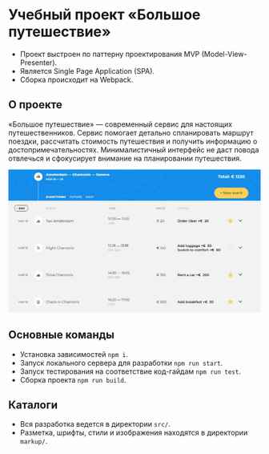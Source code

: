 # Учебный проект «Большое путешествие»
- Проект выстроен по паттерну проектирования MVP (Model-View-Presenter).
- Является Single Page Application (SPA).
- Сборка происходит на Webpack.

## О проекте
«Большое путешествие» — современный сервис для настоящих путешественников. Сервис помогает детально спланировать маршрут поездки, рассчитать стоимость путешествия и получить информацию о достопримечательностях. Минималистичный интерфейс не даст повода отвлечься и сфокусирует внимание на планировании путешествия.

![Главный экран](public/img/main-screen.png)

## Основные команды
- Установка зависимостей `npm i`.
- Запуск локального сервера для разработки `npm run start`.
- Запуск тестирования на соответствие код-гайдам `npm run test`.
- Сборка проекта `npm run build`.

## Каталоги
- Вся разработка ведется в директории `src/`.
- Разметка, шрифты, стили и изображения находятся в директории `markup/`.
